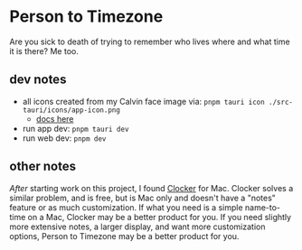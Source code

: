 # Person to Timezone

Are you sick to death of trying to remember who lives where and what time it is there? Me too.

## dev notes

- all icons created from my Calvin face image via: `pnpm tauri icon ./src-tauri/icons/app-icon.png`
  - [docs here](https://tauri.app/v1/guides/features/icons/#command-usage)
- run app dev: `pnpm tauri dev`
- run web dev: `pnpm dev`

## other notes

_After_ starting work on this project, I found [Clocker](https://github.com/n0shake/clocker) for Mac. Clocker solves a similar problem, and is free, but is Mac only and doesn't have a "notes" feature or as much customization. If what you need is a simple name-to-time on a Mac, Clocker may be a better product for you. If you need slightly more extensive notes, a larger display, and want more customization options, Person to Timezone may be a better product for you.
